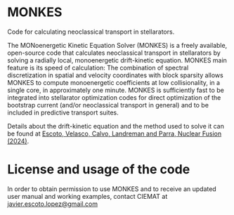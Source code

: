 # MONKES
 Code for calculating neoclassical transport in stellarators.

The MONoenergetic Kinetic Equation Solver (MONKES) is a freely available, open-source code that calculates neoclassical transport in stellarators by solving a radially local, monoenergetic drift-kinetic equation. MONKES main feature is its speed of calculation: The combination of spectral discretization in spatial and velocity coordinates with block sparsity allows MONKES to compute monoenergetic coefficients at low collisionality, in a single core, in approximately one minute. MONKES is sufficiently fast to be integrated into stellarator optimization codes for direct optimization of the bootstrap current (and/or neoclassical transport in general) and to be included in predictive transport suites.

Details about the drift-kinetic equation and the method used to solve it can be found at [Escoto, Velasco, Calvo, Landreman and Parra, Nuclear Fusion (2024)](https://iopscience.iop.org/article/10.1088/1741-4326/ad3fc9).

# License and usage of the code
In order to obtain permission to use MONKES and to receive an updated user manual and working examples, contact CIEMAT at javier.escoto.lopez@gmail.com
